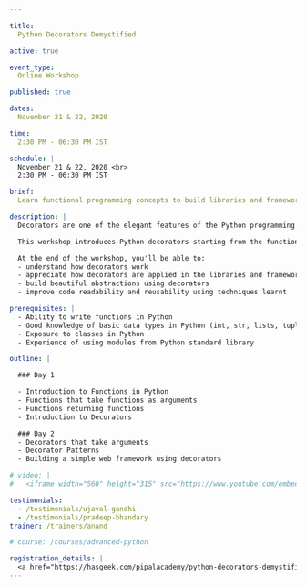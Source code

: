 ```yaml
---

title:
  Python Decorators Demystified

active: true

event_type:
  Online Workshop

published: true

dates:
  November 21 & 22, 2020

time:
  2:30 PM - 06:30 PM IST

schedule: |
  November 21 & 22, 2020 <br>
  2:30 PM - 06:30 PM IST

brief:
  Learn functional programming concepts to build libraries and frameworks with beautiful APIs.

description: |
  Decorators are one of the elegant features of the Python programming language. They are heavily used in modern libraries and frameworks to create elegant APIs.

  This workshop introduces Python decorators starting from the functional programming concepts to writing practical decorators using lot of examples and exercises.

  At the end of the workshop, you'll be able to:
  - understand how decorators work
  - appreciate how decorators are applied in the libraries and frameworks that you use
  - build beautiful abstractions using decorators
  - improve code readability and reusability using techniques learnt

prerequisites: |
  - Ability to write functions in Python
  - Good knowledge of basic data types in Python (int, str, lists, tuples)
  - Exposure to classes in Python
  - Experience of using modules from Python standard library

outline: |

  ### Day 1

  - Introduction to Functions in Python
  - Functions that take functions as arguments
  - Functions returning functions
  - Introduction to Decorators

  ### Day 2
  - Decorators that take arguments
  - Decorator Patterns
  - Building a simple web framework using decorators

# video: |
#   <iframe width="560" height="315" src="https://www.youtube.com/embed/cWKv39NdrWg?rel=0&controls=0&showinfo=0" frameborder="0" allowfullscreen></iframe>

testimonials:
  - /testimonials/ujaval-gandhi
  - /testimonials/pradeep-bhandary
trainer: /trainers/anand

# course: /courses/advanced-python

registration_details: |
  <a href="https://hasgeek.com/pipalacademy/python-decorators-demystified/#tickets">Register</a>
---
```

